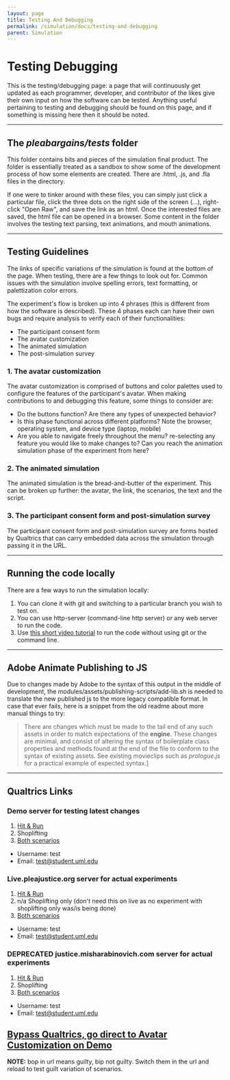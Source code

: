 ```yaml
---
layout: page
title: Testing And Debugging
permalink: /simulation/docs/testing-and-debugging
parent: Simulation
---
```

# Testing Debugging #

This is the testing/debugging page: a page that will continuously get updated as each programmer, developer, and contributor of the likes give their own input on how the software can be tested. Anything useful pertaining to testing and debugging should be found on this page, and if something is missing here then it should be noted.

---

## The *pleabargains/tests* folder ##

This folder contains bits and pieces of the simulation final product. The folder is essentially treated as a sandbox to show some of the development process of how some elements are created. There are .html, .js, and .fla files in the directory.

If one were to tinker around with these files, you can simply just click a particular file, click the three dots on the right side of the screen (...), right-click "Open Raw", and save the link as an html. Once the interested files are saved, the html file can be opened in a browser. Some content in the folder involves the testing text parsing, text animations, and mouth animations.

---

## Testing Guidelines ##

The links of specific variations of the simulation is found at the bottom of the page. When testing, there are a few things to look out for. Common issues with the simulation involve spelling errors, text formatting, or palettization color errors.

The experiment's flow is broken up into 4 phrases (this is different from how the software is described). These 4 phases each can have their own bugs and require analysis to verify each of their functionalities:

- The participant consent form
- The avatar customization
- The animated simulation
- The post-simulation survey


### 1. The avatar customization ###

The avatar customization is comprised of buttons and color palettes used to configure the features of the participant's avatar. When making contributions to and debugging this feature, some things to consider are:

- Do the buttons function? Are there any types of unexpected behavior?
- Is this phase functional across different platforms? Note the browser, operating system, and device type (laptop, mobile)
- Are you able to navigate freely throughout the menu? re-selecting any feature you would like to make changes to? Can you reach the animation simulation phase of the experiment from here?

### 2. The animated simulation  ###

The animated simulation is the bread-and-butter of the experiment. This can be broken up further: the avatar, the link, the scenarios, the text and the script.

### 3. The participant consent form and post-simulation survey ###

The participant consent form and post-simulation survey are forms hosted by Qualtrics that can carry embedded data across the simulation through passing it in the URL.

---

## Running the code locally ##

There are a few ways to run the simulation locally:

1. You can clone it with git and switching to a particular branch you wish to test on.
2. You can use http-server (command-line http server) or any web server to run the code.
3. Use [this short video tutorial](https://youtu.be/qMUS1JJcR-A) to run the code without using git or the command line.

---

## Adobe Animate Publishing to JS ##
Due to changes made by Adobe to the syntax of this output in the middle of development, the modules/assets/publishing-scripts/add-lib.sh is needed to translate the new published js to the more legacy compatible format. In case that ever fails, here is a snippet from the old readme about more manual things to try:

> There are changes which must be made to the tail end of any such assets in order to match expectations of the **engine**. These changes are minimal, and consist of altering the syntax of boilerplate class properties and methods found at the end of the file to conform to the syntax of existing assets. See existing movieclips such as *prologue.js* for a practical example of expected syntax.]

---

## Qualtrics Links ##

### Demo server for testing latest changes ###

1. [Hit & Run](https://umasslowell.co1.qualtrics.com/jfe/form/SV_eCzRrXXeDTl3tKB)
2. Shoplifting
3. [Both scenarios](https://umasslowell.co1.qualtrics.com/jfe/form/SV_25DlciTSNf0F5nn)
  - Username: test
  - Email: test@student.uml.edu


### Live.pleajustice.org server for actual experiments ###

1. [Hit & Run](https://umasslowell.co1.qualtrics.com/jfe/form/SV_3vKHaUSDeJcxxKl)
2. n/a Shoplifting only (don't need this on live as no experiment with shoplifting only was/is being done)
3. [Both scenarios](https://umasslowell.co1.qualtrics.com/jfe/form/SV_3XfsZqMTudTGZql)
  - Username: test
  - Email: test@student.uml.edu

### DEPRECATED justice.misharabinovich.com server for actual experiments ###
1. [Hit & Run](https://umasslowell.co1.qualtrics.com/jfe/form/SV_eE880no2AvUoRQV)
2. Shoplifting
3. [Both scenarios](https://umasslowell.co1.qualtrics.com/jfe/form/SV_1ZgWdnbRrtFLPdr)
  - Username: test
  - Email: test@student.uml.edu

## [Bypass Qualtrics, go direct to Avatar Customization on Demo](http://demo.pleajustice.org/src/avatar_creation.html?ID=95327970&Name=m&module=0&Locale=en_US&S=bip&email=m@student.uml.edu&modcounter=1&SURL=https://umasslowell.co1.qualtrics.com/jfe/form/SV_25DlciTSNf0F5nn&skinA=&skinB=&hairA=&hairB=&eyeA=&eyeB=&outfitA=&outfitB=&avatarSex=&avatarNum=)


**NOTE:** bop in url means guilty, bip not guilty. Switch them in the url and reload to test guilt variation of scenarios.
